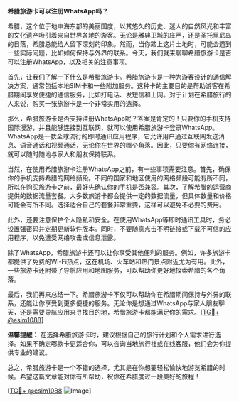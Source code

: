**希腊旅游卡可以注册WhatsApp吗？**

希腊，这个位于地中海东部的美丽国度，以其悠久的历史、迷人的自然风光和丰富的文化遗产吸引着来自世界各地的游客。无论是雅典卫城的庄严，还是圣托里尼岛的日落，希腊总能给人留下深刻的印象。然而，当你踏上这片土地时，可能会遇到一些实际问题，比如如何保持与外界的联系。今天，我们就来聊聊希腊旅游卡是否可以注册WhatsApp，以及相关的注意事项。

首先，让我们了解一下什么是希腊旅游卡。希腊旅游卡是一种为游客设计的通信解决方案，通常包括本地SIM卡和一些附加服务。这种卡的主要目的是帮助游客在希腊期间享受便捷的通信服务，比如打电话、发短信和上网。对于计划在希腊旅行的人来说，购买一张旅游卡是一个非常实用的选择。

那么，希腊旅游卡是否支持注册WhatsApp呢？答案是肯定的！只要你的手机支持国际漫游，并且能够连接到互联网，就可以使用希腊旅游卡登录WhatsApp。WhatsApp是一款全球流行的即时通讯应用程序，它允许用户通过互联网发送消息、语音通话和视频通话，无论你在世界的哪个角落。因此，只要你有网络连接，就可以随时随地与家人和朋友保持联系。

当然，在使用希腊旅游卡注册WhatsApp之前，有一些事项需要注意。首先，确保你的手机支持希腊的网络频段。不同的国家和地区使用的网络频段可能有所不同，所以在购买旅游卡之前，最好先确认你的手机是否兼容。其次，了解希腊的运营商提供的数据流量套餐。大多数旅游卡都会提供一定的数据流量，但具体数量和价格可能会有所不同。选择适合自己的套餐非常重要，这样可以避免不必要的费用。

此外，还要注意保护个人隐私和安全。在使用WhatsApp等即时通讯工具时，务必设置强密码并定期更新软件版本。同时，不要随意点击不明链接或下载不可信的应用程序，以免遭受网络攻击或信息泄露。

除了WhatsApp，希腊旅游卡还可以让你享受其他便利的服务。例如，许多旅游卡都提供了免费的Wi-Fi热点，这在机场、火车站和热门景点附近尤为有用。此外，一些旅游卡还附带了导航应用和地图服务，可以帮助你更好地探索希腊的各个角落。

最后，我们再来总结一下。希腊旅游卡不仅可以帮助你在希腊期间保持与外界的联系，还能让你享受到更多便捷的服务。无论你是想通过WhatsApp与家人朋友聊天，还是需要导航应用来寻找目的地，希腊旅游卡都能满足你的需求。[[TG💪+ @esim1088](https://t.me/s/esim1088)]

**温馨提醒：** 在选择希腊旅游卡时，建议根据自己的旅行计划和个人需求进行选择。如果不确定哪款卡更适合你，可以咨询当地旅行社或在线客服，他们会为你提供专业的建议。

总之，希腊旅游卡是一个不错的选择，尤其是在你想要轻松愉快地游览希腊的时候。希望这篇文章能对你有所帮助，祝你在希腊度过一段美好的旅程！

[[TG💪+ @esim1088](https://t.me/s/esim1088) ![Image](https://i.postimg.cc/4NQfJmqS/Snipaste-2025-05-13-00-14-12.png)]
